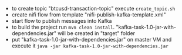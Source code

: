 - to create topic "btcusd-transaction-topic" execute 
`create_topic.sh`
- create nifi flow from template "nifi-publish-kafka-template.xml"
- start flow to publish messages into Kafka
- to build the project run
`mvn clean install`.
"kafka-task-1.0-jar-with-dependencies.jar" will be created in "target" folder
- put "kafka-task-1.0-jar-with-dependencies.jar" on master VM and execute it
`java -jar kafka-task-1.0-jar-with-dependencies.jar`
